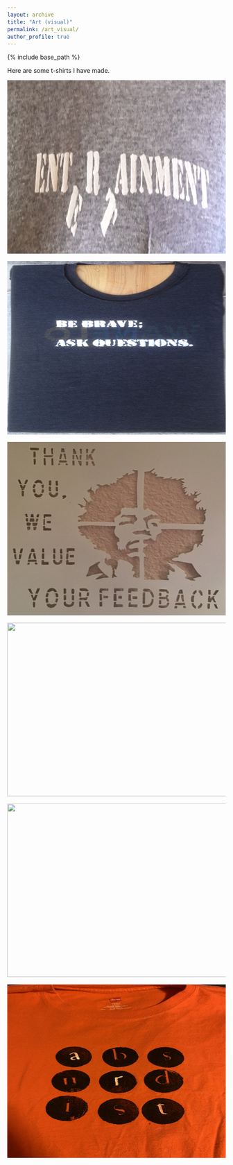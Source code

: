 ```yaml
---
layout: archive
title: "Art (visual)"
permalink: /art_visual/
author_profile: true
---
```


{% include base_path %}

Here are some t-shirts I have made.

<!-- Photos here -->
<img src='/images/art_visual/Entrainment.jpg' width='550' height='400'><br/>

<img src='/images/art_visual/Questions.JPG' width='550' height='400'><br/>

<img src='/images/art_visual/Feedback.JPG' width='550' height='400'><br/>

<img src='/images/art_visual/Raccoon.png' width='550' height='400'><br/>

<img src='/images/art_visual/Nephews.png' width='550' height='400'><br/>

<img src='/images/art_visual/Absurdist.jpg' width='550' height='400'><br/>
